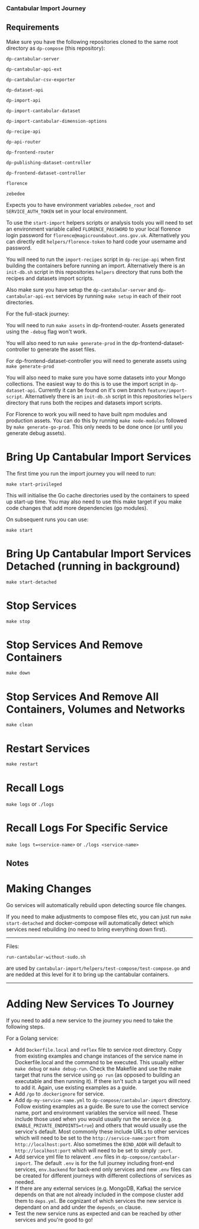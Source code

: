### Cantabular Import Journey ###

## Requirements ##

Make sure you have the following repositories cloned to the same root directory
as `dp-compose` (this repository):

`dp-cantabular-server`

`dp-cantabular-api-ext`

`dp-cantabular-csv-exporter`

`dp-dataset-api`

`dp-import-api`

`dp-import-cantabular-dataset`

`dp-import-cantabular-dimension-options`

`dp-recipe-api`

`dp-api-router`

`dp-frontend-router`

`dp-publishing-dataset-controller`

`dp-frontend-dataset-controller`

`florence`

`zebedee`

Expects you to have environment variables `zebedee_root` and 
`SERVICE_AUTH_TOKEN` set in your local environment.

To use the `start-import` helpers scripts or analysis tools you will need
to set an environment variable called `FLORENCE_PASSWORD` to your local
florence login password for `florence@magicroundabout.ons.gov.uk`. Alternatively
you can directly edit `helpers/florence-token` to hard code your username
and password.

You will need to run the `import-recipes` script in `dp-recipe-api` when
first building the containers before running an import. Alternatively there 
is an `init-db.sh` script in this repositories `helpers` directory that runs 
both the recipes and datasets import scripts.

Also make sure you have setup the `dp-cantabular-server` and 
`dp-cantabular-api-ext` services by running `make setup` in each of their
root directories.

For the full-stack journey:

 You will need to run `make assets` in dp-frontend-router.
Assets generated using the  `-debug` flag won't work. 

You will also need to run `make generate-prod` in the dp-frontend-dataset-controller to generate the asset files.

For dp-frontend-dataset-controller you will need to generate assets using
`make generate-prod`

You will also need to make sure you have some
datasets into your Mongo collections. The easiest way to do this is to use the
import script in `dp-dataset-api`. Currently it can be found on it's own branch
`feature/import-script`. Alternatively there is an `init-db.sh` script in this
repositories `helpers` directory that runs both the recipes and datasets import
scripts.

For Florence to work you will need to have built npm modules and production assets.
You can do this by running `make node-modules` followed by `make generate-go-prod`.
This only needs to be done once (or until you generate debug assets). 

# Bring Up Cantabular Import Services #

The first time you run the import journey you will need to run:

`make start-privileged`

This will initialise the Go cache directories used by the containers to speed
up start-up time. You may also need to use this make target if you make code
changes that add more dependencies (go modules).

On subsequent runs you can use:

`make start`

# Bring Up Cantabular Import Services Detached (running in background) #

`make start-detached`

# Stop Services #

`make stop`

# Stop Services And Remove Containers #

`make down`

# Stop Services And Remove All Containers, Volumes and Networks #

`make clean`

# Restart Services #

`make restart`

# Recall Logs #

`make logs` or `./logs`

# Recall Logs For Specific Service #

`make logs t=<service-name>` or `./logs <service-name>`

## Notes ##

# Making Changes #

Go services will automatically rebuild upon detecting source file changes.

If you need to make adjustments to compose files etc, you can just
run `make start-detached` and docker-compose will automatically detect 
which services need rebuilding (no need to bring everything down first).

------------------
Files:

    run-cantabular-without-sudo.sh

are used by `cantabular-import/helpers/test-compose/test-compose.go` and are nedded at this level for it to bring up the cantabular containers.

------------------

# Adding New Services To Journey #

If you need to add a new service to the journey you need to take the following steps.

For a Golang service:

- Add `Dockerfile.local` and `reflex` file to service root directory. Copy from existing
examples and change instances of the service name in Dockerfile.local and the command
to be executed. This usually either `make debug` or `make debug-run`. Check the Makefile
and use the make target that runs the service using `go run` (as opposed to building an
executable and then running it). If there isn't such a target you will need to add it.
Again, use existing examples as a guide.
- Add `/go` to .`dockerignore` for service.
- Add `dp-my-service-name.yml` to `dp-compose/cantabular-import` directory. Follow existing
examples as a guide. Be sure to use the correct service name, port and environment variables
the service will need. These include those used when you would usually run the service (e.g.
`ENABLE_PRIVATE_ENDPOINTS=true`) and others that would usually use the service's default.
Most commonly these include URLs to other services which will need to be set to the
`http://service-name:port` from `http://localhost:port`. Also sometimes the `BIND_ADDR` will
default to `http://localhost:port` which will need to be set to simply `:port`.
- Add service yml file to relavent `.env` files in `dp-compose/cantabular-import`. The default
`.env` is for the full journey including front-end services, `env.backend` for back-end only
services and new `.env` files can be created for different journeys with different collections
of services as needed.
- If there are any external services (e.g. MongoDB, Kafka) the service depends on that are
not already included in the compose cluster add them to `deps.yml`. Be cognizant of which
services the new service is dependant on and add under the `depends_on` clause.
- Test the new service runs as expected and can be reached by other services and you're
good to go!
